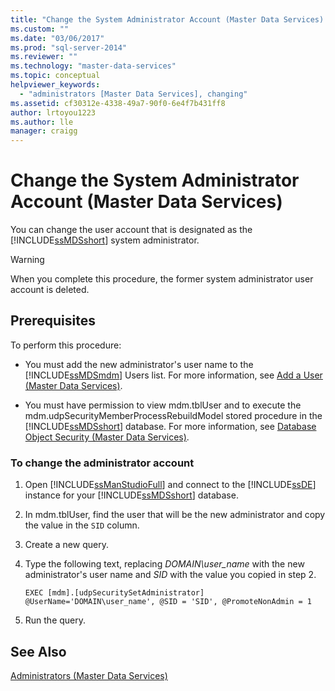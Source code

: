```yaml
---
title: "Change the System Administrator Account (Master Data Services) | Microsoft Docs"
ms.custom: ""
ms.date: "03/06/2017"
ms.prod: "sql-server-2014"
ms.reviewer: ""
ms.technology: "master-data-services"
ms.topic: conceptual
helpviewer_keywords: 
  - "administrators [Master Data Services], changing"
ms.assetid: cf30312e-4338-49a7-90f0-6e4f7b431ff8
author: lrtoyou1223
ms.author: lle
manager: craigg
---
```

# Change the System Administrator Account (Master Data Services)
  You can change the user account that is designated as the [!INCLUDE[ssMDSshort](../includes/ssmdsshort-md.md)] system administrator.  
  
> [!WARNING]  
>  When you complete this procedure, the former system administrator user account is deleted.  
  
## Prerequisites  
 To perform this procedure:  
  
-   You must add the new administrator's user name to the [!INCLUDE[ssMDSmdm](../includes/ssmdsmdm-md.md)] Users list. For more information, see [Add a User &#40;Master Data Services&#41;](add-a-user-master-data-services.md).  
  
-   You must have permission to view mdm.tblUser and to execute the mdm.udpSecurityMemberProcessRebuildModel stored procedure in the [!INCLUDE[ssMDSshort](../includes/ssmdsshort-md.md)] database. For more information, see [Database Object Security &#40;Master Data Services&#41;](../../2014/master-data-services/database-object-security-master-data-services.md).  
  
### To change the administrator account  
  
1.  Open [!INCLUDE[ssManStudioFull](../includes/ssmanstudiofull-md.md)] and connect to the [!INCLUDE[ssDE](../includes/ssde-md.md)] instance for your [!INCLUDE[ssMDSshort](../includes/ssmdsshort-md.md)] database.  
  
2.  In mdm.tblUser, find the user that will be the new administrator and copy the value in the `SID` column.  
  
3.  Create a new query.  
  
4.  Type the following text, replacing *DOMAIN\user_name* with the new administrator's user name and *SID* with the value you copied in step 2.  
  
    ```  
    EXEC [mdm].[udpSecuritySetAdministrator] @UserName='DOMAIN\user_name', @SID = 'SID', @PromoteNonAdmin = 1  
    ```  
  
5.  Run the query.  
  
## See Also  
 [Administrators &#40;Master Data Services&#41;](../../2014/master-data-services/administrators-master-data-services.md)  
  
  

